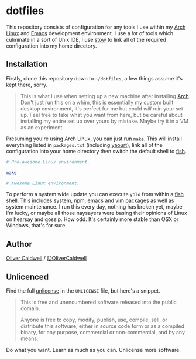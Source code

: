 # dotfiles

This repository consists of configuration for any tools I use within my [Arch Linux][arch] and [Emacs][] development environment. I use a *lot* of tools which culminate in a sort of Unix IDE, I use [stow][] to link all of the required configuration into my home directory.

## Installation

Firstly, clone this repository down to `~/dotfiles`, a few things assume it's kept there, sorry.

> This is what I use when setting up a new machine after installing [Arch][]. Don't just run this on a whim, this is essentially my custom built desktop environment, it's perfect for me but <del>could</del> *will* ruin your set up. Feel free to take what you want from here, but be careful about installing my entire set up over yours by mistake. Maybe try it in a VM as an experiment.

Presuming you're using Arch Linux, you can just run `make`. This will install everything listed in `packages.txt` (including [yaourt][]), link all of the configuration into your home directory then switch the default shell to [fish][].

```bash
# Pre-awesome Linux environment.

make

# Awesome Linux environment.
```

To perform a system wide update you can execute `yolo` from within a [fish][] shell. This includes system, npm, emacs and vim packages as well as system maintenance. I run this every day, nothing has broken yet, maybe I'm lucky, or maybe all those naysayers were basing their opinions of Linux on hearsay and gossip. How odd. It's certainly more stable than OSX or Windows, that's for sure.

## Author

[Oliver Caldwell][site] / [@OliverCaldwell][twitter]

## Unlicenced

Find the full [unlicense][] in the `UNLICENSE` file, but here's a snippet.

>This is free and unencumbered software released into the public domain.
>
>Anyone is free to copy, modify, publish, use, compile, sell, or distribute this software, either in source code form or as a compiled binary, for any purpose, commercial or non-commercial, and by any means.

Do what you want. Learn as much as you can. Unlicense more software.

[unlicense]: http://unlicense.org/
[site]: http://oli.me.uk/
[twitter]: https://twitter.com/OliverCaldwell
[arch]: https://www.archlinux.org/
[stow]: http://www.gnu.org/software/stow/
[yaourt]: https://aur.archlinux.org/packages/yaourt/
[aur]: https://aur.archlinux.org/
[compton]: https://wiki.archlinux.org/index.php/Compton
[fish]: http://fishshell.com/
[antergos]: https://antergos.com/
[vim]: http://www.vim.org/
[emacs]: https://www.gnu.org/software/emacs/
